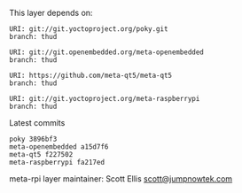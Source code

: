 This layer depends on:

    URI: git://git.yoctoproject.org/poky.git
    branch: thud

    URI: git://git.openembedded.org/meta-openembedded
    branch: thud

    URI: https://github.com/meta-qt5/meta-qt5
    branch: thud

    URI: git://git.yoctoproject.org/meta-raspberrypi
    branch: thud

Latest commits

    poky 3896bf3
    meta-openembedded a15d7f6
    meta-qt5 f227502
    meta-raspberrypi fa217ed

meta-rpi layer maintainer: Scott Ellis <scott@jumpnowtek.com>
